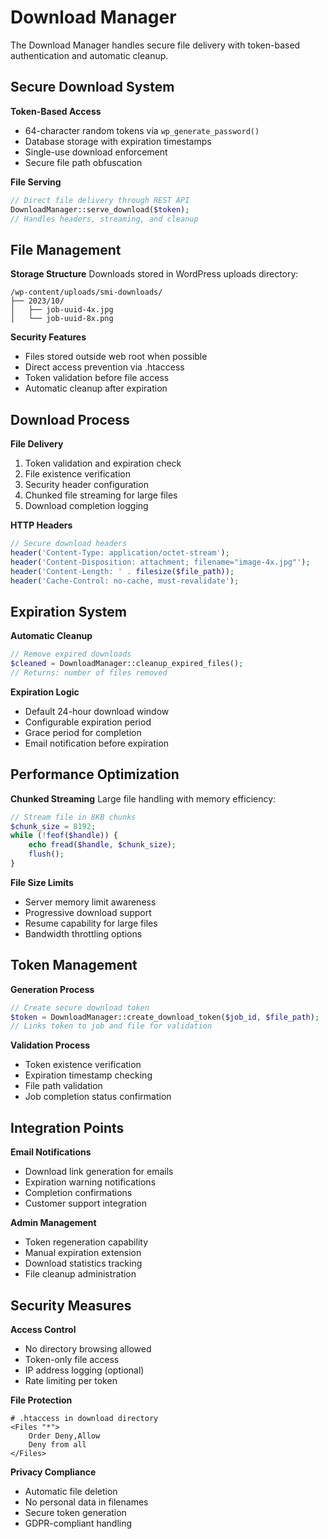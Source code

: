 # Download Manager

The Download Manager handles secure file delivery with token-based authentication and automatic cleanup.

## Secure Download System

**Token-Based Access**
- 64-character random tokens via `wp_generate_password()`
- Database storage with expiration timestamps
- Single-use download enforcement
- Secure file path obfuscation

**File Serving**
```php
// Direct file delivery through REST API
DownloadManager::serve_download($token);
// Handles headers, streaming, and cleanup
```

## File Management

**Storage Structure**
Downloads stored in WordPress uploads directory:
```
/wp-content/uploads/smi-downloads/
├── 2023/10/
│   ├── job-uuid-4x.jpg
│   └── job-uuid-8x.png
```

**Security Features**
- Files stored outside web root when possible
- Direct access prevention via .htaccess
- Token validation before file access
- Automatic cleanup after expiration

## Download Process

**File Delivery**
1. Token validation and expiration check
2. File existence verification
3. Security header configuration
4. Chunked file streaming for large files
5. Download completion logging

**HTTP Headers**
```php
// Secure download headers
header('Content-Type: application/octet-stream');
header('Content-Disposition: attachment; filename="image-4x.jpg"');
header('Content-Length: ' . filesize($file_path));
header('Cache-Control: no-cache, must-revalidate');
```

## Expiration System

**Automatic Cleanup**
```php
// Remove expired downloads
$cleaned = DownloadManager::cleanup_expired_files();
// Returns: number of files removed
```

**Expiration Logic**
- Default 24-hour download window
- Configurable expiration period
- Grace period for completion
- Email notification before expiration

## Performance Optimization

**Chunked Streaming**
Large file handling with memory efficiency:
```php
// Stream file in 8KB chunks
$chunk_size = 8192;
while (!feof($handle)) {
    echo fread($handle, $chunk_size);
    flush();
}
```

**File Size Limits**
- Server memory limit awareness
- Progressive download support
- Resume capability for large files
- Bandwidth throttling options

## Token Management

**Generation Process**
```php
// Create secure download token
$token = DownloadManager::create_download_token($job_id, $file_path);
// Links token to job and file for validation
```

**Validation Process**
- Token existence verification
- Expiration timestamp checking
- File path validation
- Job completion status confirmation

## Integration Points

**Email Notifications**
- Download link generation for emails
- Expiration warning notifications
- Completion confirmations
- Customer support integration

**Admin Management**
- Token regeneration capability
- Manual expiration extension
- Download statistics tracking
- File cleanup administration

## Security Measures

**Access Control**
- No directory browsing allowed
- Token-only file access
- IP address logging (optional)
- Rate limiting per token

**File Protection**
```
# .htaccess in download directory
<Files "*">
    Order Deny,Allow
    Deny from all
</Files>
```

**Privacy Compliance**
- Automatic file deletion
- No personal data in filenames
- Secure token generation
- GDPR-compliant handling